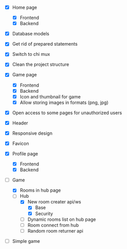 - [X] Home page
    - [X] Frontend
    - [X] Backend

- [X] Database models
- [X] Get rid of prepared statements
- [X] Switch to chi mux
- [X] Clean the project structure

- [X] Game page
    - [X] Frontend
    - [X] Backend
    - [X] Icon and thumbnail for game
    - [X] Allow storing images in formats (png, jpg)

- [X] Open access to some pages for unauthorized users
- [X] Header
- [X] Responsive design
- [X] Favicon

- [X] Profile page
    - [X] Frontend
    - [X] Backend

- [ ] Game
    - [X] Rooms in hub page
    - [ ] Hub
        - [X] New room creater api/ws
            - [X] Base
            - [X] Security
        - [ ] Dynamic rooms list on hub page
        - [ ] Room connect from hub
        - [ ] Random room returner api

- [ ] Simple game
